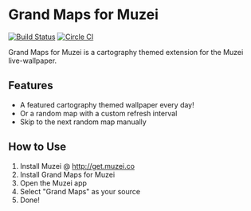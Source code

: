 # Grand Maps for Muzei
[![Build Status](https://travis-ci.org/mainthread-technology/grand-maps-for-muzei.svg?branch=master)](https://travis-ci.org/mainthread-technology/grand-maps-for-muzei) [![Circle CI](https://circleci.com/gh/mainthread-technology/grand-maps-for-muzei.svg?style=svg)](https://circleci.com/gh/mainthread-technology/grand-maps-for-muzei)

Grand Maps for Muzei is a cartography themed extension for the Muzei live-wallpaper.

## Features ##
* A featured cartography themed wallpaper every day!
* Or a random map with a custom refresh interval
* Skip to the next random map manually

## How to Use ##
1. Install Muzei @ http://get.muzei.co
2. Install Grand Maps for Muzei
3. Open the Muzei app
4. Select "Grand Maps" as your source
5. Done!